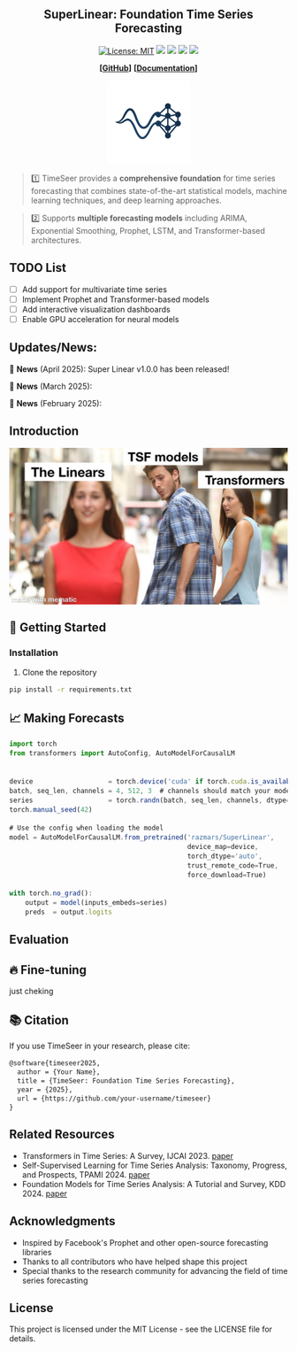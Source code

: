
<div align="center">
  <h2><b>SuperLinear: Foundation Time Series Forecasting</b></h2>
</div>

<div align="center">
  
[![License: MIT](https://img.shields.io/badge/License-MIT-blue.svg)](https://opensource.org/licenses/MIT)
![](https://img.shields.io/github/last-commit/Time-MoE/Time-MoE?color=green)
![](https://img.shields.io/github/stars/Time-MoE/Time-MoE?color=yellow)
![](https://img.shields.io/github/forks/Time-MoE/Time-MoE?color=lightblue)
![](https://img.shields.io/badge/PRs-Welcome-green)

</div>

<div align="center">
  
**[<a href="https://github.com/your-username/timeseer">GitHub</a>]**
**[<a href="https://your-docs-url.com">Documentation</a>]**

</div>

<p align="center">
  <img src="./figures/logo.png" width="150">
</p>

> 1️⃣ TimeSeer provides a **comprehensive foundation** for time series forecasting that combines state-of-the-art statistical models, machine learning techniques, and deep learning approaches.

> 2️⃣ Supports **multiple forecasting models** including ARIMA, Exponential Smoothing, Prophet, LSTM, and Transformer-based architectures.

## TODO List
- [ ] Add support for multivariate time series
- [ ] Implement Prophet and Transformer-based models
- [ ] Add interactive visualization dashboards
- [ ] Enable GPU acceleration for neural models

## Updates/News:

🚩 **News** (April 2025): Super Linear v1.0.0 has been released!

🚩 **News** (March 2025): 

🚩 **News** (February 2025): 

## Introduction



<p align="center">
  <img src="figures/framework.png" alt="" align="center" width="700px" />
</p>


## 🚀 Getting Started

### Installation

1. Clone the repository
```bash
pip install -r requirements.txt
```

## 📈 Making Forecasts
```typescript
import torch
from transformers import AutoConfig, AutoModelForCausalLM


device                   = torch.device('cuda' if torch.cuda.is_available() else 'cpu')
batch, seq_len, channels = 4, 512, 3  # channels should match your model's expected input channels
series                   = torch.randn(batch, seq_len, channels, dtype=torch.float32).to(device)
torch.manual_seed(42)

# Use the config when loading the model
model = AutoModelForCausalLM.from_pretrained('razmars/SuperLinear',
                                             device_map=device,
                                             torch_dtype='auto',
                                             trust_remote_code=True,
                                             force_download=True)

with torch.no_grad():
    output = model(inputs_embeds=series)
    preds  = output.logits                

```

## Evaluation

## 🔥 Fine-tuning 
just cheking

## 📚 Citation

If you use TimeSeer in your research, please cite:

```
@software{timeseer2025,
  author = {Your Name},
  title = {TimeSeer: Foundation Time Series Forecasting},
  year = {2025},
  url = {https://github.com/your-username/timeseer}
}
```

## Related Resources
* Transformers in Time Series: A Survey, IJCAI 2023. [paper](https://arxiv.org/abs/2202.07125)
* Self-Supervised Learning for Time Series Analysis: Taxonomy, Progress, and Prospects, TPAMI 2024. [paper](https://arxiv.org/abs/2306.10125)
* Foundation Models for Time Series Analysis: A Tutorial and Survey, KDD 2024. [paper](https://arxiv.org/abs/2403.14735)

## Acknowledgments

- Inspired by Facebook's Prophet and other open-source forecasting libraries
- Thanks to all contributors who have helped shape this project
- Special thanks to the research community for advancing the field of time series forecasting

## License

This project is licensed under the MIT License - see the LICENSE file for details.